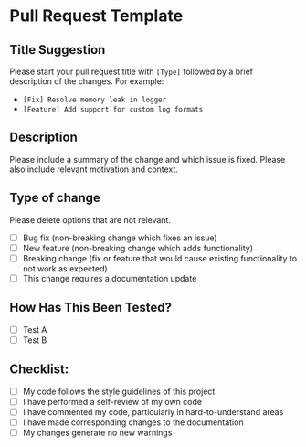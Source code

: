 # Pull Request Template

## Title Suggestion
Please start your pull request title with `[Type]` followed by a brief description of the changes. For example:
- `[Fix] Resolve memory leak in logger`
- `[Feature] Add support for custom log formats`

## Description
Please include a summary of the change and which issue is fixed. Please also include relevant motivation and context.

## Type of change
Please delete options that are not relevant.

- [ ] Bug fix (non-breaking change which fixes an issue)
- [ ] New feature (non-breaking change which adds functionality)
- [ ] Breaking change (fix or feature that would cause existing functionality to not work as expected)
- [ ] This change requires a documentation update

## How Has This Been Tested?
- [ ] Test A
- [ ] Test B

## Checklist:
- [ ] My code follows the style guidelines of this project
- [ ] I have performed a self-review of my own code
- [ ] I have commented my code, particularly in hard-to-understand areas
- [ ] I have made corresponding changes to the documentation
- [ ] My changes generate no new warnings